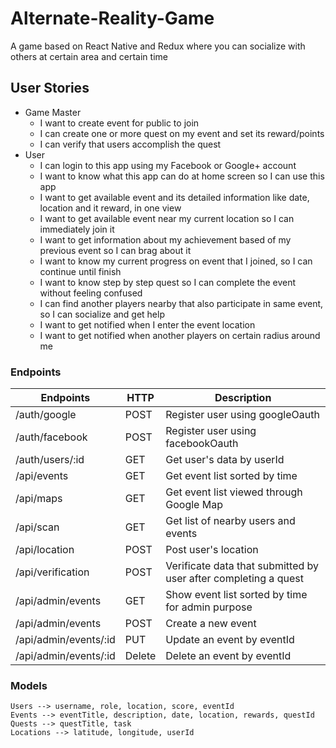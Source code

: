 # Alternate-Reality-Game
A game based on React Native and Redux where you can socialize with others at certain area and certain time

## User Stories
* Game Master
    * I want to create event for public to join
    * I can create one or more quest on my event and set its reward/points
    * I can verify that users accomplish the quest
* User
    * I can login to this app using my Facebook or Google+ account
    * I want to know what this app can do at home screen so I can use this app
    * I want to get available event and its detailed information like date, location and it reward, in one view
    * I want to get available event near my current location so I can immediately join it
    * I want to get information about my achievement based of my previous event so I can brag about it
    * I want to know my current progress on event that I joined, so I can continue until finish
    * I want to know step by step quest so I can complete the event without feeling confused
    * I can find another players nearby that also participate in same event, so I can socialize and get help
    * I want to get notified when I enter the event location
    * I want to get notified when another players on certain radius around me

### Endpoints
 
| Endpoints            | HTTP   | Description                                                    |
|----------------------|--------|----------------------------------------------------------------|
| /auth/google         | POST   | Register user using googleOauth                                |
| /auth/facebook       | POST   | Register user using facebookOauth                              |
| /auth/users/:id      | GET    | Get user's data by userId                                      |
| /api/events          | GET    | Get event list sorted by time                                  |
| /api/maps            | GET    | Get event list viewed through Google Map                       |
| /api/scan            | GET    | Get list of nearby users and events                            |
| /api/location        | POST   | Post user's location                                           |
| /api/verification    | POST   | Verificate data that submitted by user after completing a quest|
| /api/admin/events    | GET    | Show event list sorted by time for admin purpose               |
| /api/admin/events    | POST   | Create a new event                                             |
| /api/admin/events/:id| PUT    | Update an event by eventId                                     |
| /api/admin/events/:id| Delete | Delete an event by eventId                                     |

### Models
```
Users --> username, role, location, score, eventId 
Events --> eventTitle, description, date, location, rewards, questId
Quests --> questTitle, task
Locations --> latitude, longitude, userId
```
